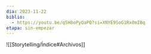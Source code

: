 ```yaml
---
dia: 2023-11-22
biblio:
  - https://youtu.be/q5H8oPyQaPQ?si=XNYE9SoG1Rx0mIBq
etapa: sin-empezar
---
```









![[Storytelling/Índice#Archivos]]